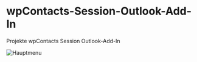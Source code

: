 # wpContacts-Session-Outlook-Add-In
Projekte wpContacts Session Outlook-Add-In

![Hauptmenu](Bilder/wpContacts_Hauptmenu.jpg)
